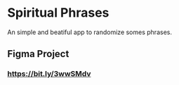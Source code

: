 # Spiritual Phrases
An simple and beatiful app to randomize somes phrases.

## Figma Project
 ### https://bit.ly/3wwSMdv

